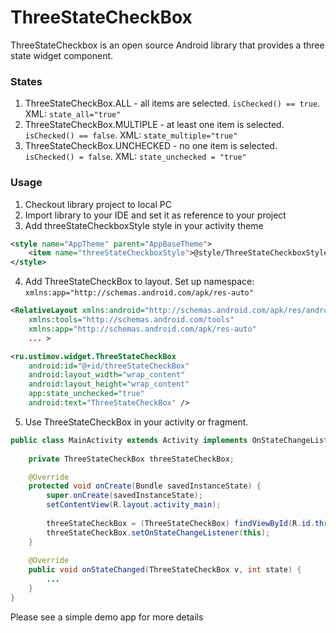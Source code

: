 ThreeStateCheckBox
==================

ThreeStateCheckbox is an open source Android library that provides a three state widget component.

### States
1. ThreeStateCheckBox.ALL - all items are selected. `isChecked() == true`. XML: `state_all="true"`
2. ThreeStateCheckBox.MULTIPLE - at least one item is selected. `isChecked() == false`. XML: `state_multiple="true"`
3. ThreeStateCheckBox.UNCHECKED - no one item is selected. `isChecked() = false`. XML: `state_unchecked = "true"`

### Usage
1. Checkout library project to local PC
2. Import library to your IDE and set it as reference to your project
3. Add threeStateCheckboxStyle style in your activity theme
```xml
<style name="AppTheme" parent="AppBaseTheme">
    <item name="threeStateCheckboxStyle">@style/ThreeStateCheckboxStyle</item>
</style>
```

4. Add ThreeStateCheckBox to layout. Set up namespace: `xmlns:app="http://schemas.android.com/apk/res-auto"`
```xml
<RelativeLayout xmlns:android="http://schemas.android.com/apk/res/android"
    xmlns:tools="http://schemas.android.com/tools"
    xmlns:app="http://schemas.android.com/apk/res-auto"
    ... >
```

```xml
<ru.ustimov.widget.ThreeStateCheckBox
    android:id="@+id/threeStateCheckBox"
    android:layout_width="wrap_content"
    android:layout_height="wrap_content"
    app:state_unchecked="true"
    android:text="ThreeStateCheckBox" />
```

5. Use ThreeStateCheckBox in your activity or fragment. 
```java
public class MainActivity extends Activity implements OnStateChangeListener {
	
	private ThreeStateCheckBox threeStateCheckBox;

	@Override
	protected void onCreate(Bundle savedInstanceState) {
		super.onCreate(savedInstanceState);
		setContentView(R.layout.activity_main);
		
		threeStateCheckBox = (ThreeStateCheckBox) findViewById(R.id.threeStateCheckBox);
		threeStateCheckBox.setOnStateChangeListener(this);
	}
	
	@Override
	public void onStateChanged(ThreeStateCheckBox v, int state) {
		...
	}
}
```

Please see a simple demo app for more details
